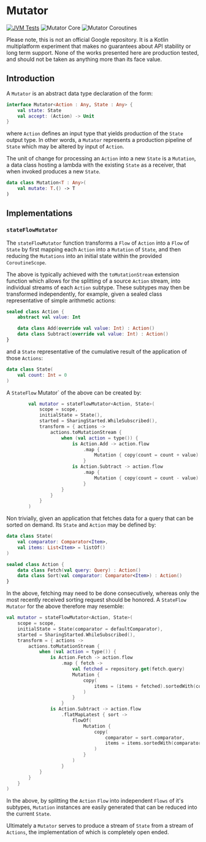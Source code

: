# Mutator

[![JVM Tests](https://github.com/tunjid/Mutator/actions/workflows/tests.yml/badge.svg)](https://github.com/tunjid/Mutator/actions/workflows/tests.yml)
![Mutator Core](https://img.shields.io/maven-central/v/com.tunjid.mutator/core?label=mutator-core)
![Mutator Coroutines](https://img.shields.io/maven-central/v/com.tunjid.mutator/coroutines?label=mutator-coroutines)

Please note, this is not an official Google repository. It is a Kotlin multiplatform experiment
that makes no guarantees about API stability or long term support. None of the works presented here
are production tested, and should not be taken as anything more than its face value.

## Introduction

A `Mutator` is an abstract data type declaration of the form:

```kotlin
interface Mutator<Action : Any, State : Any> {
    val state: State
    val accept: (Action) -> Unit
}
```

where `Action` defines an input type that yields production of the `State` output type. In other
words, a `Mutator` represents a production pipeline of `State` which may be altered by input of
`Action`.

The unit of change for processing an `Action` into a new `State` is a `Mutation`, a data class
hosting a lambda with the existing `State` as a receiver, that when invoked produces a
new `State`.

```kotlin
data class Mutation<T : Any>(
    val mutate: T.() -> T
)
```

## Implementations

### `stateFlowMutator`

The `stateFlowMutator` function transforms a `Flow` of `Action` into a `Flow` of `State` by first
mapping each `Action` into a `Mutation` of `State`, and then reducing the `Mutations` into an
initial state within the provided `CoroutineScope`.

The above is typically achieved with the `toMutationStream` extension function which allows for
the splitting of a source `Action` stream, into individual streams of each `Action` subtype. These
subtypes may then be transformed independently, for example, given a sealed class representative of
simple arithmetic actions:

```kotlin
sealed class Action {
    abstract val value: Int

    data class Add(override val value: Int) : Action()
    data class Subtract(override val value: Int) : Action()
}
```

and a `State` representative of the cumulative result of the application of those `Actions`:

```kotlin
data class State(
    val count: Int = 0
)
```

A `StateFlow` Mutator` of the above can be created by:

```kotlin
        val mutator = stateFlowMutator<Action, State>(
            scope = scope,
            initialState = State(),
            started = SharingStarted.WhileSubscribed(),
            transform = { actions ->
                actions.toMutationStream {
                    when (val action = type()) {
                        is Action.Add -> action.flow
                            .map {
                                Mutation { copy(count = count + value) }
                            }
                        is Action.Subtract -> action.flow
                            .map {
                                Mutation { copy(count = count - value) }
                            }
                    }
                }
            }
        )
```

Non trivially, given an application that fetches data for a query that can be sorted on demand. Its
`State` and `Action` may be defined by:

```kotlin
data class State(
    val comparator: Comparator<Item>,
    val items: List<Item> = listOf()
)

sealed class Action {
    data class Fetch(val query: Query) : Action()
    data class Sort(val comparator: Comparator<Item>) : Action()
}
```

In the above, fetching may need to be done consecutively, whereas only the most recently received
sorting request should be honored. A `StateFlow` `Mutator` for the above therefore may resemble:

```kotlin
val mutator = stateFlowMutator<Action, State>(
    scope = scope,
    initialState = State(comparator = defaultComparator),
    started = SharingStarted.WhileSubscribed(),
    transform = { actions ->
        actions.toMutationStream {
            when (val action = type()) {
                is Action.Fetch -> action.flow
                    .map { fetch ->
                        val fetched = repository.get(fetch.query)
                        Mutation {
                            copy(
                                items = (items + fetched).sortedWith(comparator),
                            )
                        }
                    }
                is Action.Subtract -> action.flow
                    .flatMapLatest { sort ->
                        flowOf(
                            Mutation {
                                copy(
                                    comparator = sort.comparator,
                                    items = items.sortedWith(comparator)
                                )
                            }
                        )
                    }
            }
        }
    }
)
```

In the above, by splitting the `Action` `Flow` into independent `Flows` of it's subtypes,
`Mutation` instances are easily generated that can be reduced into the current `State`.

Ultimately a `Mutator` serves to produce a stream of `State` from a stream of `Actions`,
the implementation of which is completely open ended.
